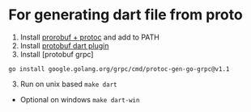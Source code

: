 # For generating dart file from proto
1. Install [prorobuf + protoc](https://github.com/protocolbuffers/protobuf/releases/tag/v3.17.3 ) and add to PATH
2. Install [protobuf dart plugin](https://github.com/dart-lang/protobuf/tree/master/protoc_plugin#optionally-using-pub-global)
3. Install [protobuf grpc]

```go install google.golang.org/grpc/cmd/protoc-gen-go-grpc@v1.1```

3. Run on unix based ```make dart```

* Optional on windows ```make dart-win```